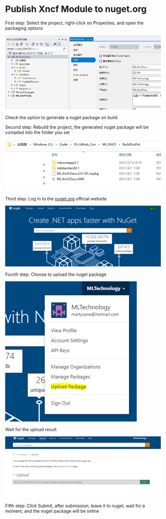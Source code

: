 # Publish Xncf Module to nuget.org

First step: Select the project, right-click on Properties, and open the packaging options

<img src="./images/general-nuget-package.png" />

Check the option to generate a nuget package on build

Second step: Rebuild the project, the generated nuget package will be compiled into the folder you set

<img src="./images/build-finished-nuget-package.png" />

Third step: Log in to the [nuget.org](https://www.nuget.org/) official website

<img src="./images/nuget-sign-in.png" />

Fourth step: Choose to upload the nuget package

<img src="./images/nuget-upload-package.png" />

Wait for the upload result

<img src="./images/nuget-upload-package-2.png" />

Fifth step: Click Submit, after submission, leave it to nuget, wait for a moment, and the nuget package will be online
